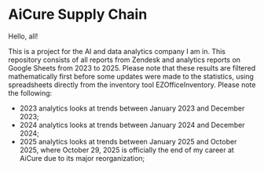 # AiCure Supply Chain

Hello, all!

This is a project for the AI and data analytics company I am in. This repository consists of all reports from Zendesk and analytics reports on Google Sheets from 2023 to 2025. Please note that these results are filtered mathematically first before some updates were made to the statistics, using spreadsheets directly from the inventory tool EZOfficeInventory. Please note the following:

- 2023 analytics looks at trends between January 2023 and December 2023;
- 2024 analytics looks at trends between January 2024 and December 2024;
- 2025 analytics looks at trends between January 2025 and October 2025, where October 29, 2025 is officially the end of my career at AiCure due to its major reorganization;
